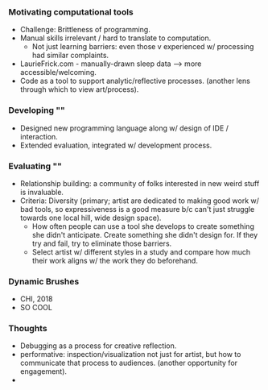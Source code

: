 
### Motivating computational tools
- Challenge: Brittleness of programming.
- Manual skills irrelevant / hard to translate to computation.
  - Not just learning barriers: even those v experienced w/ processing had similar complaints.
- LaurieFrick.com - manually-drawn sleep data --> more accessible/welcoming.
- Code as a tool to support analytic/reflective processes. (another lens through which to view art/process).
### Developing ""
- Designed new programming language along w/ design of IDE / interaction.
- Extended evaluation, integrated w/ development process.
### Evaluating ""
- Relationship building: a community of folks interested in new weird stuff is invaluable.
- Criteria: Diversity (primary; artist are dedicated to making good work w/ bad tools, so expressiveness is a good measure b/c can't just struggle towards one local hill, wide design space).
  - How often people can use a tool she develops to create something she didn't anticipate. Create something she didn't design for. If they try and fail, try to eliminate those barriers.
  - Select artist w/ different styles in a study and compare how much their work aligns w/ the work they do beforehand.
### Dynamic Brushes
- CHI, 2018
- SO COOL
### Thoughts
- Debugging as a process for creative reflection.
- performative: inspection/visualization not just for artist, but how to communicate that process to audiences. (another opportunity for engagement).
- 
